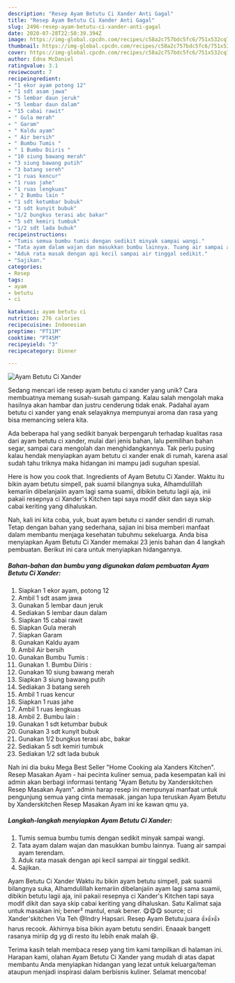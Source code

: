 ```yaml
---
description: "Resep Ayam Betutu Ci Xander Anti Gagal"
title: "Resep Ayam Betutu Ci Xander Anti Gagal"
slug: 2496-resep-ayam-betutu-ci-xander-anti-gagal
date: 2020-07-28T22:50:39.394Z
image: https://img-global.cpcdn.com/recipes/c58a2c757bdc5fc6/751x532cq70/ayam-betutu-ci-xander-foto-resep-utama.jpg
thumbnail: https://img-global.cpcdn.com/recipes/c58a2c757bdc5fc6/751x532cq70/ayam-betutu-ci-xander-foto-resep-utama.jpg
cover: https://img-global.cpcdn.com/recipes/c58a2c757bdc5fc6/751x532cq70/ayam-betutu-ci-xander-foto-resep-utama.jpg
author: Edna McDaniel
ratingvalue: 3.1
reviewcount: 7
recipeingredient:
- "1 ekor ayam potong 12"
- "1 sdt asam jawa"
- "5 lembar daun jeruk"
- "5 lembar daun dalam"
- "15 cabai rawit"
- " Gula merah"
- " Garam"
- " Kaldu ayam"
- " Air bersih"
- " Bumbu Tumis "
- " 1 Bumbu Diiris "
- "10 siung bawang merah"
- "3 siung bawang putih"
- "3 batang sereh"
- "1 ruas kencur"
- "1 ruas jahe"
- "1 ruas lengkuas"
- " 2 Bumbu lain "
- "1 sdt ketumbar bubuk"
- "3 sdt kunyit bubuk"
- "1/2 bungkus terasi abc bakar"
- "5 sdt kemiri tumbuk"
- "1/2 sdt lada bubuk"
recipeinstructions:
- "Tumis semua bumbu tumis dengan sedikit minyak sampai wangi."
- "Tata ayam dalam wajan dan masukkan bumbu lainnya. Tuang air sampai ayam terendam."
- "Aduk rata masak dengan api kecil sampai air tinggal sedikit."
- "Sajikan."
categories:
- Resep
tags:
- ayam
- betutu
- ci

katakunci: ayam betutu ci 
nutrition: 276 calories
recipecuisine: Indonesian
preptime: "PT11M"
cooktime: "PT45M"
recipeyield: "3"
recipecategory: Dinner

---
```



![Ayam Betutu Ci Xander](https://img-global.cpcdn.com/recipes/c58a2c757bdc5fc6/751x532cq70/ayam-betutu-ci-xander-foto-resep-utama.jpg)

Sedang mencari ide resep ayam betutu ci xander yang unik? Cara membuatnya memang susah-susah gampang. Kalau salah mengolah maka hasilnya akan hambar dan justru cenderung tidak enak. Padahal ayam betutu ci xander yang enak selayaknya mempunyai aroma dan rasa yang bisa memancing selera kita.

Ada beberapa hal yang sedikit banyak berpengaruh terhadap kualitas rasa dari ayam betutu ci xander, mulai dari jenis bahan, lalu pemilihan bahan segar, sampai cara mengolah dan menghidangkannya. Tak perlu pusing kalau hendak menyiapkan ayam betutu ci xander enak di rumah, karena asal sudah tahu triknya maka hidangan ini mampu jadi suguhan spesial.

Here is how you cook that. Ingredients of Ayam Betutu Ci Xander. Waktu itu bikin ayam betutu simpell, pak suamii bilangnya suka, Alhamdulillah kemariin dibelanjaiin ayam lagi sama suamii, dibikin betutu lagii aja, inii pakaii resepnya ci Xander&#39;s Kitchen tapi saya modif dikit dan saya skip cabai keriting yang dihaluskan.


Nah, kali ini kita coba, yuk, buat ayam betutu ci xander sendiri di rumah. Tetap dengan bahan yang sederhana, sajian ini bisa memberi manfaat dalam membantu menjaga kesehatan tubuhmu sekeluarga. Anda bisa menyiapkan Ayam Betutu Ci Xander memakai 23 jenis bahan dan 4 langkah pembuatan. Berikut ini cara untuk menyiapkan hidangannya.

<!--inarticleads1-->

##### Bahan-bahan dan bumbu yang digunakan dalam pembuatan Ayam Betutu Ci Xander:

1. Siapkan 1 ekor ayam, potong 12
1. Ambil 1 sdt asam jawa
1. Gunakan 5 lembar daun jeruk
1. Sediakan 5 lembar daun dalam
1. Siapkan 15 cabai rawit
1. Siapkan  Gula merah
1. Siapkan  Garam
1. Gunakan  Kaldu ayam
1. Ambil  Air bersih
1. Gunakan  Bumbu Tumis :
1. Gunakan  1. Bumbu Diiris :
1. Gunakan 10 siung bawang merah
1. Siapkan 3 siung bawang putih
1. Sediakan 3 batang sereh
1. Ambil 1 ruas kencur
1. Siapkan 1 ruas jahe
1. Ambil 1 ruas lengkuas
1. Ambil  2. Bumbu lain :
1. Gunakan 1 sdt ketumbar bubuk
1. Gunakan 3 sdt kunyit bubuk
1. Gunakan 1/2 bungkus terasi abc, bakar
1. Sediakan 5 sdt kemiri tumbuk
1. Sediakan 1/2 sdt lada bubuk


Nah ini dia buku Mega Best Seller &#34;Home Cooking ala Xanders Kitchen&#34;. Resep Masakan Ayam - hai pecinta kuliner semua, pada kesempatan kali ini admin akan berbagi informasi tentang &#34;Ayam Betutu by Xanderskitchen Resep Masakan Ayam&#34;. admin harap resep ini mempunyai manfaat untuk pengunjung semua yang cinta memasak. jangan lupa teruskan Ayam Betutu by Xanderskitchen Resep Masakan Ayam ini ke kawan qmu ya. 

<!--inarticleads2-->

##### Langkah-langkah menyiapkan Ayam Betutu Ci Xander:

1. Tumis semua bumbu tumis dengan sedikit minyak sampai wangi.
1. Tata ayam dalam wajan dan masukkan bumbu lainnya. Tuang air sampai ayam terendam.
1. Aduk rata masak dengan api kecil sampai air tinggal sedikit.
1. Sajikan.


Ayam Betutu Ci Xander Waktu itu bikin ayam betutu simpell, pak suamii bilangnya suka, Alhamdulillah kemariin dibelanjaiin ayam lagi sama suamii, dibikin betutu lagii aja, inii pakaii resepnya ci Xander&#39;s Kitchen tapi saya modif dikit dan saya skip cabai keriting yang dihaluskan. Satu Kalimat saja untuk masakan ini; bener² mantul, enak bener. 😋😋😋 source; ci Xander&#39;skitchen Via Teh @Indry Hapsari. Resep Ayam Betutu.juara 👍👍👍 harus recook. Akhirnya bisa bikin ayam betutu sendiri. Enaaak bangett rasanya miriip dg yg di resto itu lebih enak malah 😆. 

Terima kasih telah membaca resep yang tim kami tampilkan di halaman ini. Harapan kami, olahan Ayam Betutu Ci Xander yang mudah di atas dapat membantu Anda menyiapkan hidangan yang lezat untuk keluarga/teman ataupun menjadi inspirasi dalam berbisnis kuliner. Selamat mencoba!
